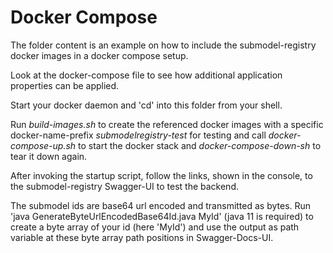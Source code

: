 # Docker Compose

The folder content is an example on how to include the submodel-registry docker images in a docker compose setup.

Look at the docker-compose file to see how additional application properties can be applied.

Start your docker daemon and 'cd' into this folder from your shell. 

Run *build-images.sh* to create the referenced docker images with a specific docker-name-prefix *submodelregistry-test* for testing and call *docker-compose-up.sh* to start the docker stack and *docker-compose-down-sh* to tear it down again.

After invoking the startup script, follow the links, shown in the console, to the submodel-registry Swagger-UI to test the backend. 

The submodel ids are base64 url encoded and transmitted as bytes. Run 'java GenerateByteUrlEncodedBase64Id.java MyId' (java 11 is required) to create a byte array of your id (here 'MyId') and use the output as path variable at these byte array path positions in Swagger-Docs-UI. 
